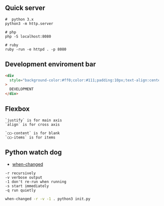 ## Quick server

```
#  python 3.x
python3 -m http.server

# php
php -S localhost:8080

# ruby
ruby -run -e httpd . -p 8080
```

## Development enviroment bar

```html
<div
  style="background-color:#ff0;color:#111;padding:10px;text-align:center;font-size:12px;font-weight:bold;"
>
  DEVELOPMENT
</div>
```

## Flexbox

```
`justify` is for main axis
`align` is for cross axis

`◯◯-content` is for blank
`◯◯-items` is for items
```

## Python watch dog

- [when-changed](https://github.com/joh/when-changed)

```
-r recursively
-v verbose output
-1 don't re-run when running
-s start immediately
-q run quietly
```

```bash
when-changed -r -v -1 . python3 init.py
```
